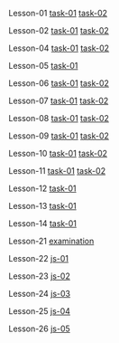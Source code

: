 Lesson-01 
[task-01](https://valentynskotnitskyi.github.io/homework/lesson-01/cv-1_1.html)
[task-02](https://valentynskotnitskyi.github.io/homework/lesson-01/cv-1_2.html)

Lesson-02 
[task-01](https://valentynskotnitskyi.github.io/homework/lesson-02/task-01/03_index.html)
[task-02](https://valentynskotnitskyi.github.io/homework/lesson-02/task-02/01_index.html) 

Lesson-04
[task-01](https://valentynskotnitskyi.github.io/homework/lesson-04/simple/index.html)
[task-02](https://valentynskotnitskyi.github.io/homework/lesson-04/hard/index.html) 

Lesson-05
[task-01](https://valentynskotnitskyi.github.io/homework/lesson-05/index.html)

Lesson-06
[task-01](https://valentynskotnitskyi.github.io/homework/lesson-06/task-01/index.html)
[task-02](https://valentynskotnitskyi.github.io/homework/lesson-06/task-02/index.html) 

Lesson-07
[task-01](https://valentynskotnitskyi.github.io/homework/lesson-07/task-01/index.html)
[task-02](https://valentynskotnitskyi.github.io/homework/lesson-07/task-02/index.html) 

Lesson-08
[task-01](https://valentynskotnitskyi.github.io/homework/lesson-08/task-01/index.html)
[task-02](https://valentynskotnitskyi.github.io/homework/lesson-08/task-02/index.html)

Lesson-09
[task-01](https://valentynskotnitskyi.github.io/homework/lesson-09/task-01/index.html)
[task-02](https://valentynskotnitskyi.github.io/homework/lesson-09/task-02/index.html)

Lesson-10
[task-01](https://valentynskotnitskyi.github.io/homework/lesson-10/task-01/index.html)
[task-02](https://valentynskotnitskyi.github.io/homework/lesson-10/task-02/index.html)

Lesson-11
[task-01](https://valentynskotnitskyi.github.io/homework/lesson-11/task-01/index.html)
[task-02](https://valentynskotnitskyi.github.io/homework/lesson-11/task-02/index.html)

Lesson-12
[task-01](https://valentynskotnitskyi.github.io/homework/lesson-12/task-01/index.html)

Lesson-13
[task-01](https://valentynskotnitskyi.github.io/homework/lesson-13/task-01/index.html)

Lesson-14
[task-01](https://valentynskotnitskyi.github.io/homework/lesson-14/task-01/index.html)

Lesson-21
[examination](https://valentynskotnitskyi.github.io/homework/lesson-21/examination/index.html)

Lesson-22
[js-01](https://valentynskotnitskyi.github.io/homework/lesson-22/index.html)

Lesson-23
[js-02](https://valentynskotnitskyi.github.io/homework/lesson-23/index.html)

Lesson-24
[js-03](https://valentynskotnitskyi.github.io/homework/lesson-24/index.html)

Lesson-25
[js-04](https://valentynskotnitskyi.github.io/homework/lesson-25/index.html)

Lesson-26
[js-05](https://valentynskotnitskyi.github.io/homework/lesson-26/index.html)